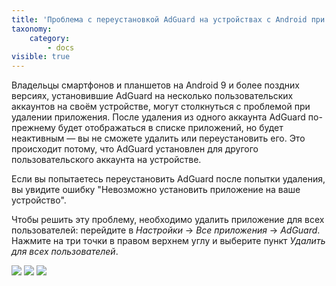 ```yaml
---
title: 'Проблема с переустановкой AdGuard на устройствах с Android при использовании приложения на нескольких аккаунтах'
taxonomy:
    category:
        - docs
visible: true
---
```


Владельцы смартфонов и планшетов на Android 9 и более поздних версиях, установившие AdGuard на несколько пользовательских аккаунтов на своём устройстве, могут столкнуться с проблемой при удалении приложения. После удаления из одного аккаунта AdGuard по-прежнему будет отображаться в списке приложений, но будет неактивным — вы не сможете удалить или переустановить его. Это происходит потому, что AdGuard установлен для другого пользовательского аккаунта на устройстве. 

Если вы попытаетесь переустановить AdGuard после попытки удаления, вы увидите ошибку "Невозможно установить приложение на ваше устройство".

Чтобы решить эту проблему, необходимо удалить приложение для всех пользователей: перейдите в *Настройки* -> *Все приложения* -> *AdGuard*. Нажмите на три точки в правом верхнем углу и выберите пункт *Удалить для всех пользователей*.

<img src="https://cdn.adguard.com/public/Adguard/kb/android/multiple_users/uninst_en.png">

<img src="https://cdn.adguard.com/public/Adguard/kb/android/multiple_users/uninst2_en.png">

<img src="https://cdn.adguard.com/public/Adguard/kb/android/multiple_users/uninst3_en.png">